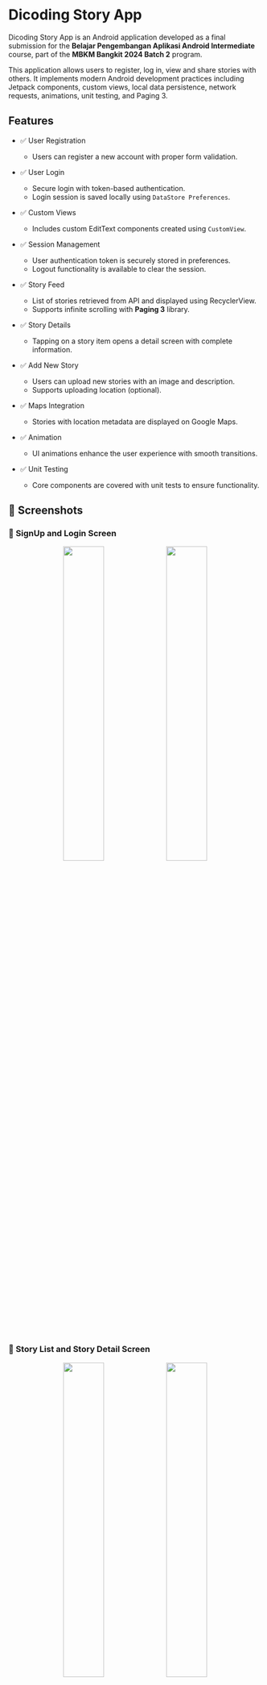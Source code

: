 # Dicoding Story App

Dicoding Story App is an Android application developed as a final submission for the **Belajar Pengembangan Aplikasi Android Intermediate** course, part of the **MBKM Bangkit 2024 Batch 2** program.

This application allows users to register, log in, view and share stories with others. It implements modern Android development practices including Jetpack components, custom views, local data persistence, network requests, animations, unit testing, and Paging 3.

## Features

- ✅ User Registration
  - Users can register a new account with proper form validation.
  
- ✅ User Login
  - Secure login with token-based authentication.
  - Login session is saved locally using `DataStore Preferences`.

- ✅ Custom Views
  - Includes custom EditText components created using `CustomView`.

- ✅ Session Management
  - User authentication token is securely stored in preferences.
  - Logout functionality is available to clear the session.

- ✅ Story Feed
  - List of stories retrieved from API and displayed using RecyclerView.
  - Supports infinite scrolling with **Paging 3** library.

- ✅ Story Details
  - Tapping on a story item opens a detail screen with complete information.

- ✅ Add New Story
  - Users can upload new stories with an image and description.
  - Supports uploading location (optional).

- ✅ Maps Integration
  - Stories with location metadata are displayed on Google Maps.

- ✅ Animation
  - UI animations enhance the user experience with smooth transitions.

- ✅ Unit Testing
  - Core components are covered with unit tests to ensure functionality.

## 📸 Screenshots

### 🔐 SignUp and Login Screen
<p align="center">
  <img src="https://github.com/user-attachments/assets/d08f35fa-e2c1-4650-922a-88bac6afcb12" width="40%" />
  <img src="https://github.com/user-attachments/assets/ac8bdd50-47dc-4755-b00b-d20fd198e032" width="40%" />
</p>

### 📜 Story List and Story Detail Screen
<p align="center">
  <img src="https://github.com/user-attachments/assets/5b0978b4-847f-46e7-9050-1c2926aced00" width="40%" />
  <img src="https://github.com/user-attachments/assets/e551aa0b-3a89-4d58-87fa-35d6e5d12222" width="40%" />
</p>

### ➕ Add Story Screen
<p align="center">
  <img src="https://github.com/user-attachments/assets/aafc3f3a-8656-430a-8705-63ebc543f1f9" width="28%" />
  <img src="https://github.com/user-attachments/assets/391dbbe3-8b09-47a3-94fc-14dee9655409" width="28%" />
  <img src="https://github.com/user-attachments/assets/43830d7f-0e02-4cba-a6b1-e454debad603" width="28%" />
</p>

### 🗺️ Map Screen
<p align="center">
  <img src="https://github.com/user-attachments/assets/ff376a4b-34c8-4313-bbc2-4b8344543765" width="28%" />
  <img src="https://github.com/user-attachments/assets/c8916f72-eff1-434d-89f8-9e58db583f05" width="28%" />
  <img src="https://github.com/user-attachments/assets/223145b1-3154-44f6-b418-3523fbdb73ef" width="28%" />
</p>

## Tech Stack

- Kotlin
- Retrofit2 + OkHttp
- Jetpack ViewModel + LiveData
- Jetpack Navigation Component
- Paging 3
- Google Maps SDK
- DataStore Preferences
- Coroutine & Flow
- Glide (for image loading)
- Custom View
- Unit Testing with JUnit and Mockito

## Getting Started

To build and run this project:

1. Clone this repository
2. Open the project in Android Studio
3. Set up your API key for Google Maps (if required)
4. Run on a physical device or emulator with minimum SDK 21+

## Acknowledgments

This project is part of the final submission for the Android Intermediate Learning Path by Dicoding and Bangkit Academy 2024. Special thanks to the mentors, reviewers, and the Dicoding team.

---

> For any feedback or suggestions, feel free to open an issue or contact me via email at **zahraaalfiya@gmail.com**.

